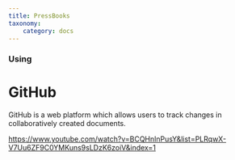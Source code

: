 ```yaml
---
title: PressBooks
taxonomy:
    category: docs
---
```


### Using

# GitHub
GitHub is a web platform which allows users to track changes in collaboratively created documents.

https://www.youtube.com/watch?v=BCQHnlnPusY&list=PLRqwX-V7Uu6ZF9C0YMKuns9sLDzK6zoiV&index=1
